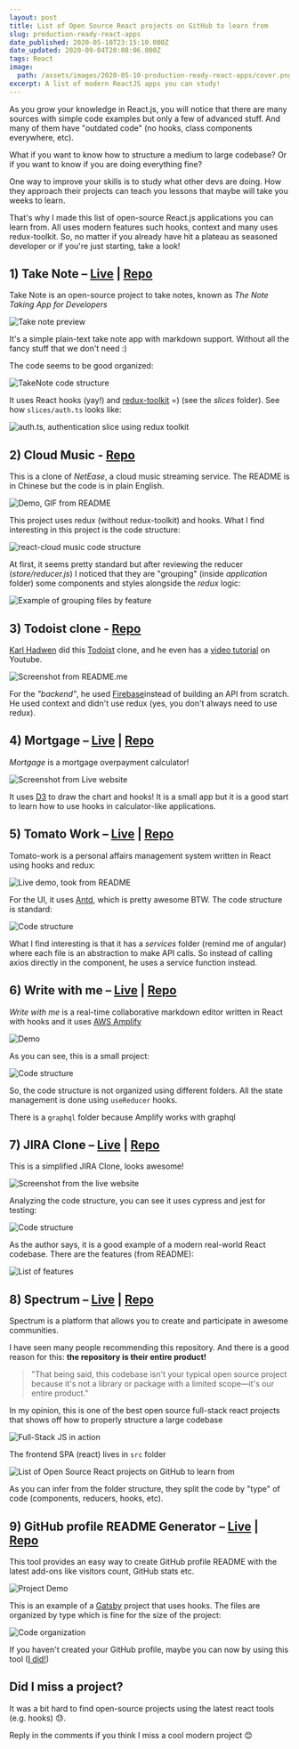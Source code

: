 ```yaml
---
layout: post
title: List of Open Source React projects on GitHub to learn from
slug: production-ready-react-apps
date_published: 2020-05-10T23:15:10.000Z
date_updated: 2020-09-04T20:08:06.000Z
tags: React
image:
  path: /assets/images/2020-05-10-production-ready-react-apps/cover.png
excerpt: A list of modern ReactJS apps you can study!
---
```


As you grow your knowledge in React.js, you will notice that there are many sources with simple code examples but only a few of advanced stuff. And many of them have "outdated code" (no hooks, class components everywhere, etc).

What if you want to know how to structure a medium to large codebase? Or if you want to know if you are doing everything fine?

One way to improve your skills is to study what other devs are doing. How they approach their projects can teach you lessons that maybe will take you weeks to learn.

That's why I made this list of open-source React.js applications you can learn from. All uses modern features such hooks, context and many uses redux-toolkit. So, no matter if you already have hit a plateau as seasoned developer or if you're just starting, take a look!

## 1) Take Note – [Live](https://takenote.dev/) | [Repo](https://github.com/taniarascia/takenote)    

Take Note is an open-source project to take notes, known as _The Note Taking App for Developers_

![Take note preview](/assets/images/2020-05-10-production-ready-react-apps/takenote.png)

It's a simple plain-text take note app with markdown support. Without all the fancy stuff that we don't need :)

The code seems to be good organized:

![TakeNote code structure](/assets/images/2020-05-10-production-ready-react-apps/takenote-code-structure.png)

It uses React hooks (yay!) and [redux-toolkit](https://redux-toolkit.js.org/https://redux-toolkit.js.org/https://redux-toolkit.js.org/https://redux-toolkit.js.org/) =) (see the _slices_ folder). See how `slices/auth.ts` looks like:

![auth.ts, authentication slice using redux toolkit](/assets/images/2020-05-10-production-ready-react-apps/take-note-auth-slice.png)

## 2) Cloud Music - [Repo](https://github.com/sanyuan0704/react-cloud-music)

This is a clone of _NetEase_, a cloud music streaming service. The README is in Chinese but the code is in plain English.

![Demo, GIF from README](/assets/images/2020-05-10-production-ready-react-apps/cloud-music-demo.gif)

This project uses redux (without redux-toolkit) and hooks. What I find interesting in this project is the code structure:

![react-cloud music code structure](/assets/images/2020-05-10-production-ready-react-apps/cloud-music-code-structure.png)

At first, it seems pretty standard but after reviewing the reducer (_store/reducer.js_) I noticed that they are "grouping" (inside _application_ folder) some components and styles alongside the _redux_ logic:

![Example of grouping files by feature](/assets/images/2020-05-10-production-ready-react-apps/cloud-music-by-feature.png)

## 3) Todoist clone - [Repo](https://github.com/karlhadwen/todoist)

[Karl Hadwen](https://www.youtube.com/channel/UC1DUQiZduv_yNZy0O7n_iHA) did this [Todoist](https://todoist.com/es) clone, and he even has a [video tutorial](https://www.youtube.com/watch?v=HgfA4W_VjmI) on Youtube.

![Screenshot from README.me](/assets/images/2020-05-10-production-ready-react-apps/todoist-demo.png)

For the _"backend"_, he used [Firebase](https://firebase.google.com/)instead of building an API from scratch. He used context and didn't use redux (yes, you don't always need to use redux).

## 4) Mortgage – [Live](https://paulhoughton.github.io/mortgage/) | [Repo](https://github.com/paulhoughton/mortgage)

_Mortgage_ is a mortgage overpayment calculator!

![Screenshot from Live website](/assets/images/2020-05-10-production-ready-react-apps/mortgage-demo.png)

It uses [D3](https://d3js.org/) to draw the chart and hooks! It is a small app but it is a good start to learn how to use hooks in calculator-like applications.

## 5) Tomato Work – [Live](https://tomato-work.xiejiahe.com/) | [Repo](https://github.com/xjh22222228/tomato-work)

Tomato-work is a personal affairs management system written in React using hooks and redux:

![Live demo, took from README](/assets/images/2020-05-10-production-ready-react-apps/tomato-work-demo.gif)

For the UI, it uses [Antd](https://ant.design/), which is pretty awesome BTW. The code structure is standard:

![Code structure](/assets/images/2020-05-10-production-ready-react-apps/tomato-work-code-structure.png)

What I find interesting is that it has a _services_ folder (remind me of angular) where each file is an abstraction to make API calls. So instead of calling axios directly in the component, he uses a service function instead.

## 6) Write with me – [Live](https://www.writewithme.dev) | [Repo](https://github.com/dabit3/write-with-me)   

_Write with me_ is a real-time collaborative markdown editor written in React with hooks and it uses [AWS Amplify](https://aws.amazon.com/es/amplify/)

![Demo](/assets/images/2020-05-10-production-ready-react-apps/write-with-me-demo.gif)

As you can see, this is a small project:

![Code structure](/assets/images/2020-05-10-production-ready-react-apps/write-with-me-code-structure.png)

So, the code structure is not organized using different folders. All the state management is done using `useReducer` hooks.

There is a `graphql` folder because Amplify works with graphql

## 7) JIRA Clone – [Live](https://jira.ivorreic.com/project/board) | [Repo](https://github.com/oldboyxx/jira_clone)

This is a simplified JIRA Clone, looks awesome!

![Screenshot from the live website](/assets/images/2020-05-10-production-ready-react-apps/jira-clone-demo.png)

Analyzing the code structure, you can see it uses cypress and jest for testing:

![Code structure](/assets/images/2020-05-10-production-ready-react-apps/jira-clone-code-structure.png)

As the author says, it is a good example of a modern real-world React codebase. There are the features (from README):

![List of features](/assets/images/2020-05-10-production-ready-react-apps/jira-clone-features.png)

## 8) Spectrum – [Live](https://spectrum.chat/) | [Repo](https://github.com/withspectrum/spectrum)

Spectrum is a platform that allows you to create and participate in awesome communities.

I have seen many people recommending this repository. And there is a good reason for this: **the repository is their entire product!**

> "That being said, this codebase isn't your typical open source project because it's not a library or package with a limited scope—it's our entire product."

In my opinion, this is one of the best open source full-stack react projects that shows off how to properly structure a large codebase

![Full-Stack JS in action](/assets/images/2020-05-10-production-ready-react-apps/spectrum-code-structure.png)

The frontend SPA (react) lives in `src` folder

![List of Open Source React projects on GitHub to learn from](/assets/images/2020-05-10-production-ready-react-apps/spectrum-code-structure-spa.png)

As you can infer from the folder structure, they split the code by "type" of code (components, reducers, hooks, etc).

## 9) GitHub profile README Generator – [Live](https://rahuldkjain.github.io/gh-profile-readme-generator/) | [Repo](https://github.com/rahuldkjain/github-profile-readme-generator)

This tool provides an easy way to create GitHub profile README with the latest add-ons like visitors count, GitHub stats etc.

![Project Demo](/assets/images/2020-05-10-production-ready-react-apps/github-profile-creator-demo.gif)

This is an example of a [Gatsby](https://www.gatsbyjs.com/) project that uses hooks. The files are organized by type which is fine for the size of the project:

![Code organization](/assets/images/2020-05-10-production-ready-react-apps/github-profile-generator-code-structure.png)

If you haven't created your GitHub profile, maybe you can now by using this tool ([I did!](https://github.com/muzk/))

## Did I miss a project?

It was a bit hard to find open-source projects using the latest react tools (e.g. hooks) 😓. 

Reply in the comments if you think I miss a cool modern project 😊
